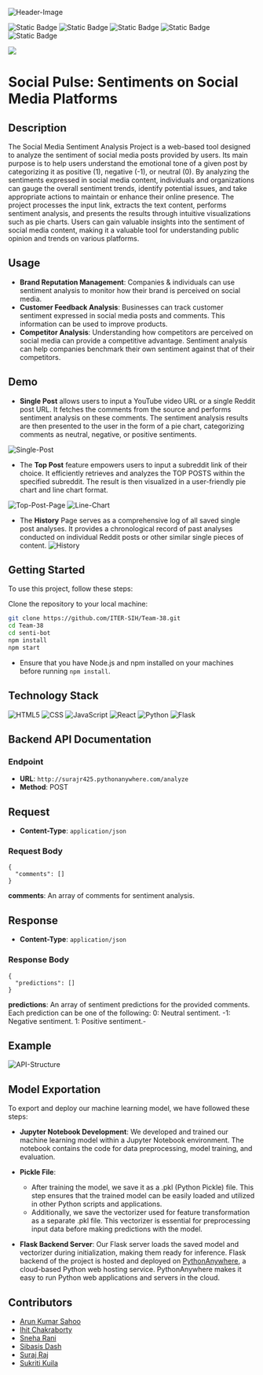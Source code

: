
![Header-Image](Header_Img.png)

![Static Badge](https://img.shields.io/badge/Team-Sentinels-blue?link=https%3A%2F%2Fwww.sih.gov.in%2Fsih2023PS)
![Static Badge](https://img.shields.io/badge/TeamNumber-38-blue?link=https%3A%2F%2Fwww.sih.gov.in%2Fsih2023PS)
![Static Badge](https://img.shields.io/badge/Problem_Statement-SIH_1357-blue?link=https%3A%2F%2Fwww.sih.gov.in%2Fsih2023PS)
![Static Badge](https://img.shields.io/badge/Organization-Ministry%20of%20Commerce%20and%20Industries-blue?link=https%3A%2F%2Fwww.sih.gov.in%2Fsih2023PS)
![Static Badge](https://img.shields.io/badge/Theme-Miscellaneous-blue?link=https%3A%2F%2Fwww.sih.gov.in%2Fsih2023PS)

![](https://raw.githubusercontent.com/andreasbm/readme/master/assets/lines/rainbow.png)

# Social Pulse: Sentiments on Social Media Platforms




## Description
The Social Media Sentiment Analysis Project is a web-based tool designed to analyze the sentiment of social media posts provided by users. Its main purpose is to help users understand the emotional tone of a given post by categorizing it as positive (1), negative (-1), or neutral (0). By analyzing the sentiments expressed in social media content, individuals and organizations can gauge the overall sentiment trends, identify potential issues, and take appropriate actions to maintain or enhance their online presence. The project processes the input link, extracts the text content, performs sentiment analysis, and presents the results through intuitive visualizations such as pie charts. Users can gain valuable insights into the sentiment of social media content, making it a valuable tool for understanding public opinion and trends on various platforms.

## Usage
- **Brand Reputation Management**: Companies & individuals can use sentiment analysis to monitor how their brand is perceived on social media.
- **Customer Feedback Analysis**: Businesses can track customer sentiment expressed in social media posts and comments. This information can be used to improve products.
- **Competitor Analysis**: Understanding how competitors are perceived on social media can provide a competitive advantage. Sentiment analysis can help companies benchmark their own sentiment against that of their competitors.


## Demo
- **Single Post** allows users to input a YouTube video URL or a single Reddit post URL. It fetches the comments from the source and performs sentiment analysis on these comments. The sentiment analysis results are then presented to the user in the form of a pie chart, categorizing comments as neutral, negative, or positive sentiments.

![Single-Post](SinglePost_Img.jpg)
- The **Top Post** feature empowers users to input a subreddit link of their choice. It efficiently retrieves and analyzes the TOP POSTS within the specified subreddit. The result is then visualized in a user-friendly pie chart and line chart format.

![Top-Post-Page](TopPost_Img.jpg)
![Line-Chart](LineChart_Img.png)

- The **History** Page serves as a comprehensive log of all saved single post analyses. It provides a chronological record of past analyses conducted on individual Reddit posts or other similar single pieces of content.
![History](History_Img.jpg)

## Getting Started

To use this project, follow these steps:

Clone the repository to your local machine:

```bash
git clone https://github.com/ITER-SIH/Team-38.git
cd Team-38
cd senti-bot
npm install
npm start
```

- Ensure that you have Node.js and npm installed on your machines before running `npm install`.

## Technology Stack
![HTML5](https://img.shields.io/badge/-HTML5-333333?style=flat&logo=HTML5) ![CSS](https://img.shields.io/badge/-CSS-333333?style=flat&logo=CSS3&logoColor=1572B6) ![JavaScript](https://img.shields.io/badge/-JavaScript-333333?style=flat&logo=javascript)
![React](https://img.shields.io/badge/-React-333333?style=flat&logo=react)
 ![Python](https://img.shields.io/badge/-Python-333333?style=flat&logo=Python&logoColor=007396)
![Flask](https://img.shields.io/badge/-Flask-333333?style=flat&logo=flask)




## Backend API Documentation

### Endpoint

- **URL**: `http://surajr425.pythonanywhere.com/analyze`
- **Method**: POST

## Request

- **Content-Type**: `application/json`

### Request Body

```
{
  "comments": []
}
```
**comments**: An array of comments for sentiment analysis.
## Response
- **Content-Type**: `application/json`
### Response Body
```
{
  "predictions": []
}
```
**predictions**: An array of sentiment predictions for the provided comments. Each prediction can be one of the following:
0: Neutral sentiment.
-1: Negative sentiment.
1: Positive sentiment.-

## Example
![API-Structure](api_structure_img.jpg)



## Model Exportation
To export and deploy our machine learning model, we have followed these steps:

- **Jupyter Notebook Development**: We developed and trained our machine learning model within a Jupyter Notebook environment. The notebook contains the code for data preprocessing, model training, and evaluation.

- **Pickle File**:
  - After training the model, we save it as a .pkl (Python Pickle) file. This step ensures that the trained model can be easily loaded and utilized in other Python scripts and applications.
  - Additionally, we save the vectorizer used for feature transformation as a separate .pkl file. This vectorizer is essential for preprocessing input data before making predictions with the model.


- **Flask Backend Server**: Our Flask server loads the saved model and vectorizer during initialization, making them ready for inference. Flask backend of the project is hosted and deployed on [PythonAnywhere](https://www.pythonanywhere.com/), a cloud-based Python web hosting service. PythonAnywhere makes it easy to run Python web applications and servers in the cloud.


## Contributors
- [Arun Kumar Sahoo](https://www.github.com/arunsahoo-xt)
- [Ihit Chakraborty](https://www.github.com/ihitchak)
- [Sneha Rani](https://github.com/rani-sneha)
- [Sibasis Dash](https://github.com/sibasis828)
- [Suraj Raj](https://github.com/suraj-fusion)
- [Sukriti Kuila](https://www.github.com/sukriti-kuila)
